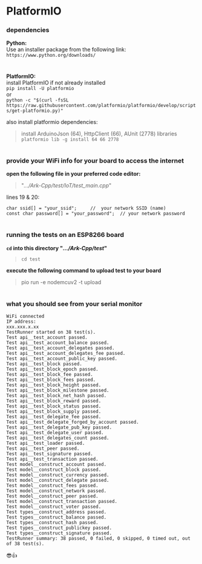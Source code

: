 



# PlatformIO

### dependencies

**Python:**  
Use an installer package from the following link:  
```https://www.python.org/downloads/```

#

**PlatformIO:**  
install PlatformIO if not already installed  
```pip install -U platformio```  
or  
```python -c "$(curl -fsSL https://raw.githubusercontent.com/platformio/platformio/develop/scripts/get-platformio.py)"```

also install platformio dependencies:  
> install ArduinoJson (64), HttpClient (66), AUnit (2778) libraries  
```platformio lib -g install 64 66 2778```

#  

### provide your WiFi info for your board to access the internet   

**open the following file in your preferred code editor:**  

> "*.../Ark-Cpp/test/IoT/test_main.cpp*"  


lines 19 & 20:  
```
char ssid[] = "your_ssid";     //  your network SSID (name)
const char password[] = "your_password";  // your network password
```

#

### running the tests on an ESP8266 board

**`cd` into this directory "*.../Ark-Cpp/test*"**  
> ```cd test```

**execute the following command to upload test to your board**  
> pio run -e nodemcuv2 -t upload

#

### what you should see from your serial monitor

```
WiFi connected
IP address:
xxx.xxx.x.xx
TestRunner started on 38 test(s).
Test api__test_account passed.
Test api__test_account_balance passed.
Test api__test_account_delegates passed.
Test api__test_account_delegates_fee passed.
Test api__test_account_public_key passed.
Test api__test_block passed.
Test api__test_block_epoch passed.
Test api__test_block_fee passed.
Test api__test_block_fees passed.
Test api__test_block_height passed.
Test api__test_block_milestone passed.
Test api__test_block_net_hash passed.
Test api__test_block_reward passed.
Test api__test_block_status passed.
Test api__test_block_supply passed.
Test api__test_delegate_fee passed.
Test api__test_delegate_forged_by_account passed.
Test api__test_delegate_pub_key passed.
Test api__test_delegate_user passed.
Test api__test_delegates_count passed.
Test api__test_loader passed.
Test api__test_peer passed.
Test api__test_signature passed.
Test api__test_transaction passed.
Test model__construct_account passed.
Test model__construct_block passed.
Test model__construct_currency passed.
Test model__construct_delegate passed.
Test model__construct_fees passed.
Test model__construct_network passed.
Test model__construct_peer passed.
Test model__construct_transaction passed.
Test model__construct_voter passed.
Test types__construct_address passed.
Test types__construct_balance passed.
Test types__construct_hash passed.
Test types__construct_publickey passed.
Test types__construct_signature passed.
TestRunner summary: 38 passed, 0 failed, 0 skipped, 0 timed out, out of 38 test(s).
```
😎👍
